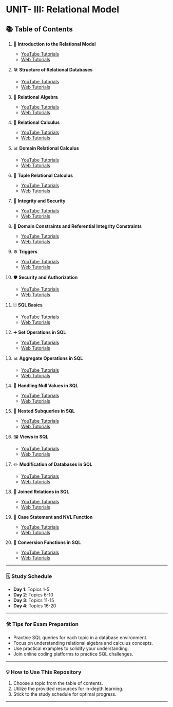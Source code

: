 # UNIT- III: Relational Model

## 📚 Table of Contents

1. 📖 **Introduction to the Relational Model**  
   - [YouTube Tutorials](https://www.youtube.com/results?search_query=Introduction+to+the+Relational+Model+tutorial)
   - [Web Tutorials](https://www.google.com/search?q=Introduction+to+the+Relational+Model+tutorial)

2. 🛠️ **Structure of Relational Databases**  
   - [YouTube Tutorials](https://www.youtube.com/results?search_query=Structure+of+Relational+Databases+tutorial)
   - [Web Tutorials](https://www.google.com/search?q=Structure+of+Relational+Databases+tutorial)

3. 📐 **Relational Algebra**  
   - [YouTube Tutorials](https://www.youtube.com/results?search_query=Relational+Algebra+tutorial)
   - [Web Tutorials](https://www.google.com/search?q=Relational+Algebra+tutorial)

4. 🔢 **Relational Calculus**  
   - [YouTube Tutorials](https://www.youtube.com/results?search_query=Relational+Calculus+tutorial)
   - [Web Tutorials](https://www.google.com/search?q=Relational+Calculus+tutorial)

5. 📊 **Domain Relational Calculus**  
   - [YouTube Tutorials](https://www.youtube.com/results?search_query=Domain+Relational+Calculus+tutorial)
   - [Web Tutorials](https://www.google.com/search?q=Domain+Relational+Calculus+tutorial)

6. 📝 **Tuple Relational Calculus**  
   - [YouTube Tutorials](https://www.youtube.com/results?search_query=Tuple+Relational+Calculus+tutorial)
   - [Web Tutorials](https://www.google.com/search?q=Tuple+Relational+Calculus+tutorial)

7. 🔐 **Integrity and Security**  
   - [YouTube Tutorials](https://www.youtube.com/results?search_query=Integrity+and+Security+in+Relational+Databases+tutorial)
   - [Web Tutorials](https://www.google.com/search?q=Integrity+and+Security+in+Relational+Databases+tutorial)

8. 📜 **Domain Constraints and Referential Integrity Constraints**  
   - [YouTube Tutorials](https://www.youtube.com/results?search_query=Domain+Constraints+and+Referential+Integrity+Constraints+tutorial)
   - [Web Tutorials](https://www.google.com/search?q=Domain+Constraints+and+Referential+Integrity+Constraints+tutorial)

9. ⚙️ **Triggers**  
   - [YouTube Tutorials](https://www.youtube.com/results?search_query=Triggers+in+Relational+Databases+tutorial)
   - [Web Tutorials](https://www.google.com/search?q=Triggers+in+Relational+Databases+tutorial)

10. 🛡️ **Security and Authorization**  
    - [YouTube Tutorials](https://www.youtube.com/results?search_query=Security+and+Authorization+in+Relational+Databases+tutorial)
    - [Web Tutorials](https://www.google.com/search?q=Security+and+Authorization+in+Relational+Databases+tutorial)

11. 🗄️ **SQL Basics**  
    - [YouTube Tutorials](https://www.youtube.com/results?search_query=SQL+Basics+tutorial)
    - [Web Tutorials](https://www.google.com/search?q=SQL+Basics+tutorial)

12. ➕ **Set Operations in SQL**  
    - [YouTube Tutorials](https://www.youtube.com/results?search_query=Set+Operations+in+SQL+tutorial)
    - [Web Tutorials](https://www.google.com/search?q=Set+Operations+in+SQL+tutorial)

13. 📊 **Aggregate Operations in SQL**  
    - [YouTube Tutorials](https://www.youtube.com/results?search_query=Aggregate+Operations+in+SQL+tutorial)
    - [Web Tutorials](https://www.google.com/search?q=Aggregate+Operations+in+SQL+tutorial)

14. 🌟 **Handling Null Values in SQL**  
    - [YouTube Tutorials](https://www.youtube.com/results?search_query=Null+Values+in+SQL+tutorial)
    - [Web Tutorials](https://www.google.com/search?q=Null+Values+in+SQL+tutorial)

15. 🔄 **Nested Subqueries in SQL**  
    - [YouTube Tutorials](https://www.youtube.com/results?search_query=Nested+Subqueries+in+SQL+tutorial)
    - [Web Tutorials](https://www.google.com/search?q=Nested+Subqueries+in+SQL+tutorial)

16. 🖼️ **Views in SQL**  
    - [YouTube Tutorials](https://www.youtube.com/results?search_query=Views+in+SQL+tutorial)
    - [Web Tutorials](https://www.google.com/search?q=Views+in+SQL+tutorial)

17. ✏️ **Modification of Databases in SQL**  
    - [YouTube Tutorials](https://www.youtube.com/results?search_query=Modification+of+Databases+in+SQL+tutorial)
    - [Web Tutorials](https://www.google.com/search?q=Modification+of+Databases+in+SQL+tutorial)

18. 🔗 **Joined Relations in SQL**  
    - [YouTube Tutorials](https://www.youtube.com/results?search_query=Joined+Relations+in+SQL+tutorial)
    - [Web Tutorials](https://www.google.com/search?q=Joined+Relations+in+SQL+tutorial)

19. 📝 **Case Statement and NVL Function**  
    - [YouTube Tutorials](https://www.youtube.com/results?search_query=Case+Statement+and+NVL+Function+tutorial)
    - [Web Tutorials](https://www.google.com/search?q=Case+Statement+and+NVL+Function+tutorial)

20. 🔄 **Conversion Functions in SQL**  
    - [YouTube Tutorials](https://www.youtube.com/results?search_query=Conversion+Functions+in+SQL+tutorial)
    - [Web Tutorials](https://www.google.com/search?q=Conversion+Functions+in+SQL+tutorial)

---

### 🗓️ Study Schedule
- **Day 1**: Topics 1-5
- **Day 2**: Topics 6-10
- **Day 3**: Topics 11-15
- **Day 4**: Topics 16-20

---

### 🛠️ Tips for Exam Preparation
- Practice SQL queries for each topic in a database environment.
- Focus on understanding relational algebra and calculus concepts.
- Use practical examples to solidify your understanding.
- Join online coding platforms to practice SQL challenges.

---

### 💡 How to Use This Repository
1. Choose a topic from the table of contents.
2. Utilize the provided resources for in-depth learning.
3. Stick to the study schedule for optimal progress.

---
